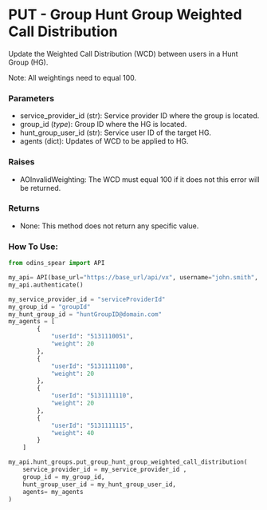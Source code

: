 # PUT - Group Hunt Group Weighted Call Distribution

Update the Weighted Call Distribution (WCD) between users in a Hunt Group (HG).

Note: All weightings need to equal 100.

### Parameters&#x20;

* service\_provider\_id (str): Service provider ID where the group is located.&#x20;
* group\_id (_type_): Group ID where the HG is located.&#x20;
* hunt\_group\_user\_id (str): Service user ID of the target HG.&#x20;
* agents (dict): Updates of WCD to be applied to HG.

### Raises

* AOInvalidWeighting: The WCD must equal 100 if it does not this error will be returned.

### Returns

* None: This method does not return any specific value.

### How To Use:

```python
from odins_spear import API

my_api= API(base_url="https://base_url/api/vx", username="john.smith", password="ODIN_INSTANCE_1")
my_api.authenticate()

my_service_provider_id = "serviceProviderId"
my_group_id = "groupId"
my_hunt_group_id = "huntGroupID@domain.com"
my_agents = [
        {
            "userId": "5131110051",
            "weight": 20
        },
        {
            "userId": "5131111108",
            "weight": 20
        },
        {
            "userId": "5131111110",
            "weight": 20
        },
        {
            "userId": "5131111115",
            "weight": 40
        }
    ]

my_api.hunt_groups.put_group_hunt_group_weighted_call_distribution(
    service_provider_id = my_service_provider_id ,
    group_id = my_group_id,
    hunt_group_user_id = my_hunt_group_user_id,
    agents= my_agents
)
```
